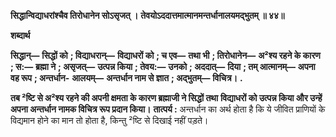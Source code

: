 **सिद्धान्विद्याधरांश्चैव तिरोधानेन सोऽसृजत् ।** **तेवयोऽददात्तमात्मानमन्तर्धानालयमद्भुतम् ॥ ४४॥** 

**शब्दार्थ** 

**सिद्धान्—** **सिद्धों को** **; विद्याधरान्—** **विद्याधरों को** **; च एव—** **तथा भी** **; तिरोधानेन—** **अ²श्य रहने के कारण** **; स:—** **ब्रह्मा ने** **; असृजत्—** **उत्पन्न किया** **; तेवय:—** **उनको** **; अददात्—** **दिया** **; तम् आत्मानम्—** **अपना वह रूप** **; अन्तर्धान-** **आलयम्—** **अन्तर्धान नाम से ज्ञात** **; अद्भुतम्—** **विचित्र।** **.** 

**तब ²ष्टि से अ²श्य रहने की अपनी क्षमता के कारण ब्रह्माजी ने सिद्धों तथा** **विद्याधरों को उत्पन्न किया और उन्हें अपना अन्तर्धान नामक विचित्र रूप प्रदान किया।** **तात्पर्य :** अन्तर्धान का अर्थ होता है कि ये जीवित प्राणियों के विद्यमान होने का मान तो होता है, किन्तु ²ष्टि से दिखाई नहीं पड़ते।  